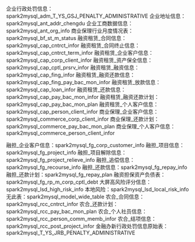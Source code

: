 企业行政处罚信息：spark2mysql_adm_T_YS_GSJ_PENALTY_ADMINISTRATIVE
企业地址信息：spark2mysql_ant_addr_chengdu
企业工商数据信息：spark2mysql_ant_org_info
商业保理行业月度情况表：spark2mysql_bf_st_m_status
融资租赁_合同信息：spark2mysql_cap_cntrct_infor
融资租赁_合同终止信息：spark2mysql_cap_cntrct_term_infor
融资租赁_企业客户信息：spark2mysql_cap_corp_client_infor
融资租赁_资产保全信息：spark2mysql_cap_cptl_prsrv_infor
融资租赁_融资信息：spark2mysql_cap_fing_infor
融资租赁_融资还款信息：spark2mysql_cap_fing_pay_bac_mon_infor
融资租赁_放款信息：spark2mysql_cap_loan_infor
融资租赁_还款信息：spark2mysql_cap_pay_bac_mon_infor
融资租赁_融资还款计划：spark2mysql_cap_pay_bac_mon_plan
融资租赁_个人客户信息：spark2mysql_cap_person_client_infor
商业保理_企业客户信息：spark2mysql_commerce_corp_client_infor
商业保理_还款计划：spark2mysql_commerce_pay_bac_mon_plan
商业保理_个人客户信息：spark2mysql_commerce_person_client_infor

融担_企业客户信息：spark2mysql_fg_corp_customer_info
融担_项目信息：spark2mysql_fg_project_info
融担_项目解除信息：spark2mysql_fg_project_relieve_info
融担_追偿信息：spark2mysql_fg_recourse_info
融担_还款信息：spark2mysql_fg_repay_info
融担_还款计划：spark2mysql_fg_repay_plan
融资担保资产负债表：spark2mysql_fg_rp_m_corp_cptl_debt
大屏高风险评分信息：spark2mysql_lsd_high_risk_info
本地风险：spark2mysql_lsd_local_risk_info
无此表：spark2mysql_model_wide_table
农合_合同信息：spark2mysql_rcc_cntrct_infor
农合_还款计划：spark2mysql_rcc_pay_bac_mon_plan
农合_个人社员信息：spark2mysql_rcc_person_comm_memb_infor
农合_结项信息：spark2mysql_rcc_post_project_infor
金融办新行政处罚信息原始表：spark2mysql_T_YS_JRB_PENALTY_ADMINISTRATIVE